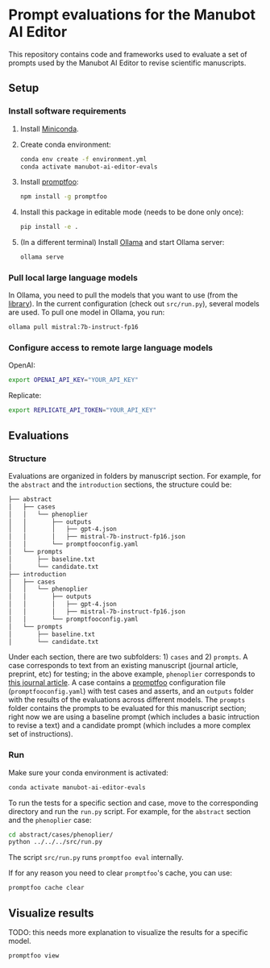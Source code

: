# Prompt evaluations for the Manubot AI Editor

This repository contains code and frameworks used to evaluate a set of prompts used by
the Manubot AI Editor to revise scientific manuscripts.

## Setup

### Install software requirements
1. Install [Miniconda](https://docs.conda.io/en/latest/miniconda.html).
1. Create conda environment:
    ```bash
    conda env create -f environment.yml
    conda activate manubot-ai-editor-evals
    ```
1. Install [promptfoo](https://promptfoo.dev/):
   ```bash
   npm install -g promptfoo
   ```
1. Install this package in editable mode (needs to be done only once):

    ```bash
    pip install -e .
    ```
1. (In a different terminal) Install [Ollama](https://ollama.ai/) and start Ollama server:
   ```bash
   ollama serve
   ```

### Pull local large language models

In Ollama, you need to pull the models that you want to use (from the [library](https://ollama.ai/library)).
In the current configuration (check out `src/run.py`), several models are used.
To pull one model in Ollama, you run:

```bash
ollama pull mistral:7b-instruct-fp16
```

### Configure access to remote large language models

OpenAI:
```bash
export OPENAI_API_KEY="YOUR_API_KEY"
```

Replicate:
```bash
export REPLICATE_API_TOKEN="YOUR_API_KEY"
```

## Evaluations

### Structure

Evaluations are organized in folders by manuscript section.
For example, for the `abstract` and the `introduction` sections, the structure could be:

```bash
├── abstract
│   ├── cases
│   │   └── phenoplier
│   │       ├── outputs
│   │       │   ├── gpt-4.json
│   │       │   ├── mistral-7b-instruct-fp16.json
│   │       └── promptfooconfig.yaml
│   └── prompts
│       ├── baseline.txt
│       └── candidate.txt
├── introduction
│   ├── cases
│   │   └── phenoplier
│   │       ├── outputs
│   │       │   ├── gpt-4.json
│   │       │   ├── mistral-7b-instruct-fp16.json
│   │       └── promptfooconfig.yaml
│   └── prompts
│       ├── baseline.txt
│       └── candidate.txt
```

Under each section, there are two subfolders: 1) `cases` and 2) `prompts`.
A case corresponds to text from an existing manuscript (journal article, preprint, etc) for testing;
in the above example, `phenoplier` corresponds to [this journal article](https://doi.org/10.1038/s41467-023-41057-4).
A case contains a [promptfoo](https://promptfoo.dev/) configuration file (`promptfooconfig.yaml`) with test cases and asserts, and an `outputs` folder with the results of the evaluations across different models.
The `prompts` folder contains the prompts to be evaluated for this manuscript section;
right now we are using a baseline prompt (which includes a basic intruction to revise a text) and a candidate prompt (which includes a more complex set of instructions).

### Run

Make sure your conda environment is activated:

```bash
conda activate manubot-ai-editor-evals
```

To run the tests for a specific section and case, move to the corresponding directory and run the `run.py` script.
For example, for the `abstract` section and the `phenoplier` case:

```bash
cd abstract/cases/phenoplier/
python ../../../src/run.py
```

The script `src/run.py` runs `promptfoo eval` internally.

If for any reason you need to clear `promptfoo`'s cache, you can use:
```bash
promptfoo cache clear
```

## Visualize results

TODO: this needs more explanation to visualize the results for a specific model.

```bash
promptfoo view
```
